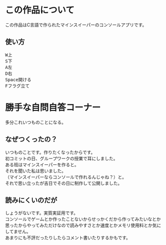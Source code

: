 # この作品について
この作品はC言語で作られたマインスイーパーのコンソールアプリです。
## 使い方
<kbd>W</kbd>上  
<kbd>S</kbd>下  
<kbd>A</kbd>左  
<kbd>D</kbd>右  
<kbd>Space</kbd>開ける  
<kbd>F</kbd>フラグ立て
# 勝手な自問自答コーナー
多分これいつものことになる。
## なぜつくったの？
いつものことです。作りたくなったからです。  
初コミットの日、グループワークの授業で耳にしました。  
ある班はマインスイーパーを作ると。  
それを聞いた私は思いました。  
（マインスイーパーならコンソールで作れるんじゃね？）と。  
それで思い立ったが吉日でその日に制作して公開しました。
## 読みにくいのだが
しょうがないです。実質実証用です。  
コンソールでゲームとか作ったことないからせっかくだから作ってみたいなとか思ったからやってみただけなので読みやすさとか速度とかメモリ使用料とか気にしてません。  
あまりにも不評だったりしたらコメント書いたりするかもです。